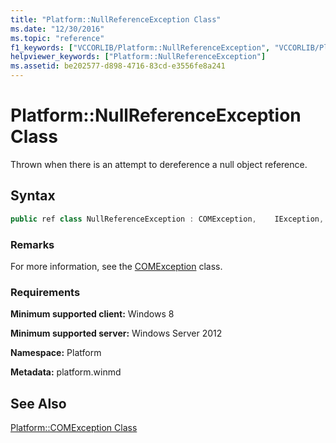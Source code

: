 ```yaml
---
title: "Platform::NullReferenceException Class"
ms.date: "12/30/2016"
ms.topic: "reference"
f1_keywords: ["VCCORLIB/Platform::NullReferenceException", "VCCORLIB/Platform::NullReferenceException::NullReferenceException"]
helpviewer_keywords: ["Platform::NullReferenceException"]
ms.assetid: be202577-d898-4716-83cd-e3556fe8a241
---
```

# Platform::NullReferenceException Class

Thrown when there is an attempt to dereference a null object reference.

## Syntax

```cpp
public ref class NullReferenceException : COMException,    IException,    IPrintable,    IEquatable
```

### Remarks

For more information, see the [COMException](../cppcx/platform-comexception-class.md) class.

### Requirements

**Minimum supported client:** Windows 8

**Minimum supported server:** Windows Server 2012

**Namespace:** Platform

**Metadata:** platform.winmd

## See Also

[Platform::COMException Class](../cppcx/platform-comexception-class.md)